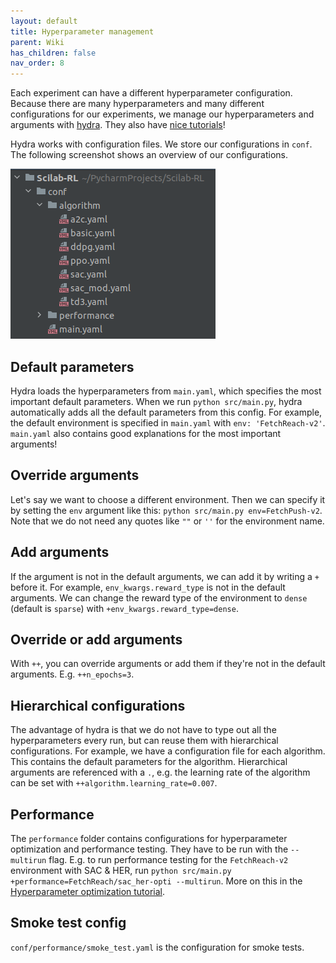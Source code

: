```yaml
---
layout: default
title: Hyperparameter management
parent: Wiki
has_children: false
nav_order: 8
---
```


Each experiment can have a different hyperparameter configuration. Because there are many hyperparameters and many different configurations for our experiments, we manage our hyperparameters and arguments with [hydra](https://hydra.cc/). They also have [nice tutorials](https://hydra.cc/docs/tutorials/intro/)!

Hydra works with configuration files. We store our configurations in `conf`. The following screenshot shows an overview of our configurations.

![image](uploads/0991a38dfd18236520ef1bfa5af537cc/image.png)

## Default parameters
Hydra loads the hyperparameters from `main.yaml`, which specifies the most important default parameters. When we run `python src/main.py`, hydra automatically adds all the default parameters from this config. For example, the default environment is specified in `main.yaml` with `env: 'FetchReach-v2'`. `main.yaml` also contains good explanations for the most important arguments!

## Override arguments
Let's say we want to choose a different environment. Then we can specify it by setting the `env` argument like this: `python src/main.py env=FetchPush-v2`. Note that we do not need any quotes like `""` or `''` for the environment name.

## Add arguments
If the argument is not in the default arguments, we can add it by writing a `+` before it. For example, `env_kwargs.reward_type` is not in the default arguments. We can change the reward type of the environment to `dense` (default is `sparse`) with `+env_kwargs.reward_type=dense`.

## Override or add arguments
With `++`, you can override arguments or add them if they're not in the default arguments. E.g. `++n_epochs=3`.

## Hierarchical configurations
The advantage of hydra is that we do not have to type out all the hyperparameters every run, but can reuse them with hierarchical configurations. For example, we have a configuration file for each algorithm. This contains the default parameters for the algorithm. Hierarchical arguments are referenced with a `.`, e.g. the learning rate of the algorithm can be set with `++algorithm.learning_rate=0.007`.

## Performance
The `performance` folder contains configurations for hyperparameter optimization and performance testing. They have to be run with the `--multirun` flag. E.g. to run performance testing for the `FetchReach-v2` environment with SAC & HER, run `python src/main.py +performance=FetchReach/sac_her-opti --multirun`. More on this in the [Hyperparameter optimization tutorial](Hyperparameter-optimization).

## Smoke test config
`conf/performance/smoke_test.yaml` is the configuration for smoke tests.
